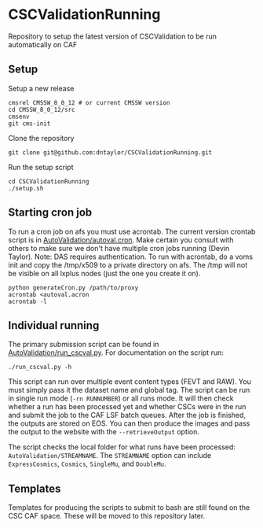 # CSCValidationRunning
Repository to setup the latest version of CSCValidation to be run automatically on CAF

## Setup

Setup a new release
```
cmsrel CMSSW_8_0_12 # or current CMSSW version
cd CMSSW_8_0_12/src
cmsenv
git cms-init
```

Clone the repository
```
git clone git@github.com:dntaylor/CSCValidationRunning.git
```

Run the setup script
```
cd CSCValidationRunning
./setup.sh
```

## Starting cron job

To run a cron job on afs you must use acrontab. The current version crontab script is in
[AutoValidation/autoval.cron](AutoValidation/autoval.cron). Make certain you consult with others to make 
sure we don't have multiple cron jobs running (Devin Taylor). Note: DAS requires authentication.
To run with acrontab, do a voms init and copy the /tmp/x509 to a private directory on afs.
The /tmp will not be visible on all lxplus nodes (just the one you create it on).
```
python generateCron.py /path/to/proxy
acrontab <autoval.acron
acrontab -l
```

## Individual running

The primary submission script can be found in [AutoValidation/run_cscval.py](AutoValidation/run_cscval.py).
For documentation on the script run:
```
./run_cscval.py -h
```

This script can run over multiple event content types (FEVT and RAW). You must simply pass it the 
dataset name and global tag. The script can be run in single run mode (`-rn RUNNUMBER`) or all runs mode. 
It will then check whether a run has been processed yet and whether CSCs were in the run and submit the 
job to the CAF LSF batch queues. After the job is finished, the outputs are stored on EOS. You can then 
produce the images and pass the output to the website with the `--retrieveOutput` option.

The script checks the local folder for what runs have been processed: `AutoValidation/STREAMNAME`. The 
`STREAMNAME` option can include `ExpressCosmics`, `Cosmics`, `SingleMu`, and `DoubleMu`.

## Templates

Templates for producing the scripts to submit to bash are still found on the CSC CAF space. These will be
moved to this repository later.
